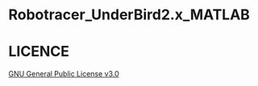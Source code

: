 # Robotracer_UnderBird2.x_MATLAB

# LICENCE
[GNU General Public License v3.0](https://github.com/shimotoriharuki/Robotracer_UnderBird2.x_MATLAB/blob/master/COPYING)
